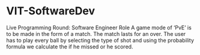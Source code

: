 # VIT-SoftwareDev
Live Programming Round: Software Engineer Role
A game mode of ‘PvE’ is to be made in the form of a match. The match lasts for an over. The user has to play every ball by selecting the type of shot and using the probability formula we calculate the if he missed or he scored. 

